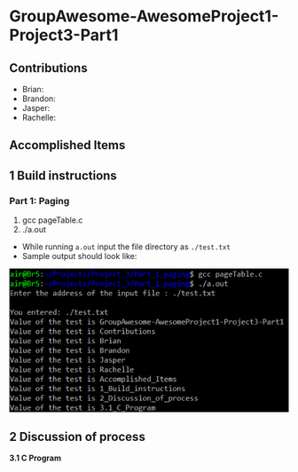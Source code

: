 # GroupAwesome-AwesomeProject1-Project3-Part1

## Contributions

- Brian:
- Brandon:
- Jasper:
- Rachelle:

## Accomplished Items  


## 1 Build instructions   

### Part 1: Paging
1. gcc pageTable.c
2. ./a.out
  - While running `a.out` input the file directory as `./test.txt`
  - Sample output should look like:  
  
![The sample output of the file read](/images/sampleInput.png)

## 2 Discussion of process  


**3.1 C Program**  
